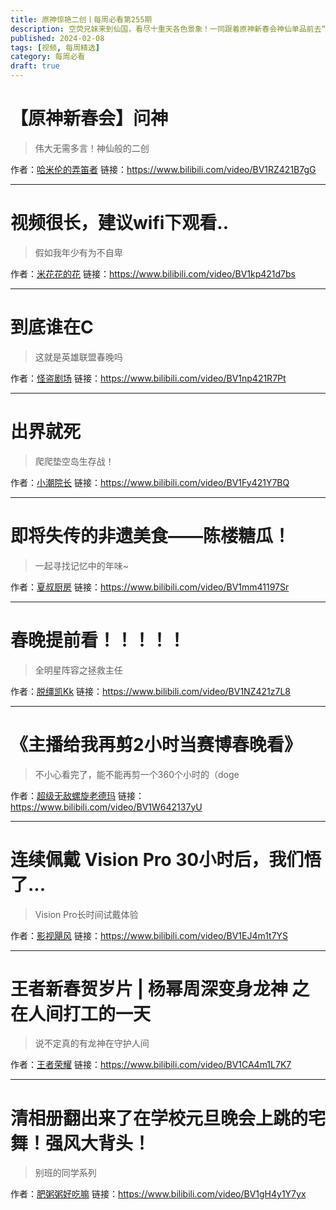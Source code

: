 ```yaml
---
title: 原神惊艳二创丨每周必看第255期
description: 空荧兄妹来到仙国，看尽十重天各色景象！一同跟着原神新春会神仙单品前去“问神”吧！
published: 2024-02-08
tags: [视频, 每周精选]
category: 每周必看
draft: true
---
```


# 【原神新春会】问神
> 伟大无需多言！神仙般的二创

作者：[哈米伦的弄笛者](https://space.bilibili.com/11742550)
链接：https://www.bilibili.com/video/BV1RZ421B7gG

---

# 视频很长，建议wifi下观看..
> 假如我年少有为不自卑

作者：[米花花的花](https://space.bilibili.com/435011622)
链接：https://www.bilibili.com/video/BV1kp421d7bs

---

# 到底谁在C
> 这就是英雄联盟春晚吗

作者：[怪盗剧场](https://space.bilibili.com/10901294)
链接：https://www.bilibili.com/video/BV1np421R7Pt

---

# 出界就死
> 爬爬垫空岛生存战！

作者：[小潮院长](https://space.bilibili.com/5970160)
链接：https://www.bilibili.com/video/BV1Fy421Y7BQ

---

# 即将失传的非遗美食——陈楼糖瓜！
> 一起寻找记忆中的年味~

作者：[夏叔厨房](https://space.bilibili.com/11429061)
链接：https://www.bilibili.com/video/BV1mm41197Sr

---

# 春晚提前看！！！！！
> 全明星阵容之拯救主任

作者：[脱缰凯Kk](https://space.bilibili.com/373388923)
链接：https://www.bilibili.com/video/BV1NZ421z7L8

---

# 《主播给我再剪2小时当赛博春晚看》
> 不小心看完了，能不能再剪一个360个小时的（doge

作者：[超级无敌螺旋老德玛](https://space.bilibili.com/618226577)
链接：https://www.bilibili.com/video/BV1W642137yU

---

# 连续佩戴 Vision Pro 30小时后，我们悟了...
> Vision Pro长时间试戴体验

作者：[影视飓风](https://space.bilibili.com/946974)
链接：https://www.bilibili.com/video/BV1EJ4m1t7YS

---

# 王者新春贺岁片 | 杨幂周深变身龙神 之 在人间打工的一天
> 说不定真的有龙神在守护人间

作者：[王者荣耀](https://space.bilibili.com/57863910)
链接：https://www.bilibili.com/video/BV1CA4m1L7K7

---

# 清相册翻出来了在学校元旦晚会上跳的宅舞！强风大背头！
> 别班的同学系列

作者：[肥粥粥好吃嘛](https://space.bilibili.com/1675336064)
链接：https://www.bilibili.com/video/BV1gH4y1Y7yx

